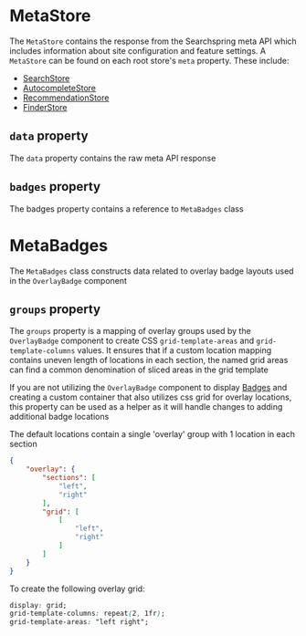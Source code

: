 # MetaStore

The `MetaStore` contains the response from the Searchspring meta API which includes information about site configuration and feature settings. A `MetaStore` can be found on each root store's `meta` property. These include: 

- [SearchStore](https://github.com/searchspring/snap/tree/main/packages/snap-store-mobx/src/Search)
- [AutocompleteStore](https://github.com/searchspring/snap/tree/main/packages/snap-store-mobx/src/Autocomplete)
- [RecommendationStore](https://github.com/searchspring/snap/tree/main/packages/snap-store-mobx/src/Recommendation)
- [FinderStore](https://github.com/searchspring/snap/tree/main/packages/snap-store-mobx/src/Finder)


## `data` property
The `data` property contains the raw meta API response


## `badges` property
The badges property contains a reference to `MetaBadges` class

# MetaBadges

The `MetaBadges` class constructs data related to overlay badge layouts used in the `OverlayBadge` component

## `groups` property

The `groups` property is a mapping of overlay groups used by the `OverlayBadge` component to create CSS `grid-template-areas` and `grid-template-columns` values. It ensures that if a custom location mapping contains uneven length of locations in each section, the named grid areas can find a common denomination of sliced areas in the grid template

If you are not utilizing the `OverlayBadge` component to display [Badges](https://searchspring.github.io/snap/snap-badges) and creating a custom container that also utilizes css grid for overlay locations, this property can be used as a helper as it will handle changes to adding additional badge locations

The default locations contain a single 'overlay' group with 1 location in each section

```json
{
    "overlay": {
        "sections": [
            "left",
            "right"
        ],
        "grid": [
            [
                "left",
                "right"
            ]
        ]
    }
}
```

To create the following overlay grid:

```css
display: grid;
grid-template-columns: repeat(2, 1fr);
grid-template-areas: "left right";
```